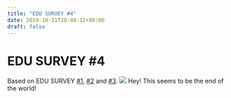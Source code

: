 ```yaml
---
title: "EDU SURVEY #4"
date: 2019-10-31T20:48:12+08:00
draft: false
---
```


# EDU SURVEY #4
Based on EDU SURVEY [#1](/blog/edu-survey-1), [#2](/blog/edu-survey-2) and [#3](/blog/edu-survey-3).
![](http://cdn.nemoworks.info/ycao.cc/images/EDU-SURVEY-4.jpg)
Hey! This seems to be the end of the world!
